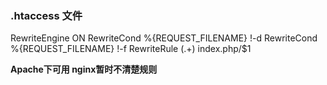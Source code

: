 ### .htaccess 文件 ###

<IfModule mod_rewrite.c>  
RewriteEngine ON  
RewriteCond %{REQUEST_FILENAME} !-d  
RewriteCond %{REQUEST_FILENAME} !-f  
RewriteRule (.+) index.php/$1  
</IfModule>  

**Apache下可用 nginx暂时不清楚规则**